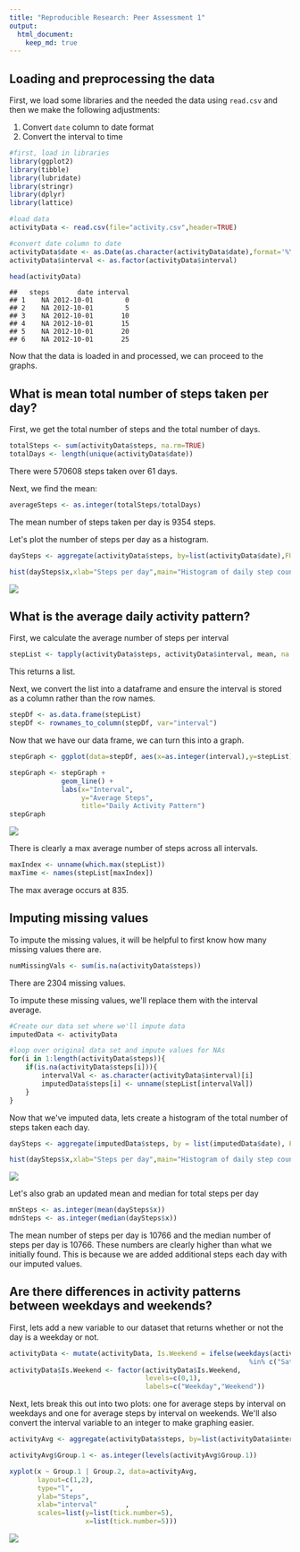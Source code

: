 ```yaml
---
title: "Reproducible Research: Peer Assessment 1"
output: 
  html_document:
    keep_md: true
---
```


## Loading and preprocessing the data
First, we load some libraries and the needed the data using `read.csv` and then we make the following adjustments:
1. Convert `date` column to date format
2. Convert the interval to time


```r
#first, load in libraries
library(ggplot2)
library(tibble)
library(lubridate)
library(stringr)
library(dplyr)
library(lattice)

#load data
activityData <- read.csv(file="activity.csv",header=TRUE)

#convert date column to date
activityData$date <- as.Date(as.character(activityData$date),format='%Y-%m-%d')
activityData$interval <- as.factor(activityData$interval)

head(activityData)
```

```
##   steps       date interval
## 1    NA 2012-10-01        0
## 2    NA 2012-10-01        5
## 3    NA 2012-10-01       10
## 4    NA 2012-10-01       15
## 5    NA 2012-10-01       20
## 6    NA 2012-10-01       25
```

Now that the data is loaded in and processed, we can proceed to the graphs.


## What is mean total number of steps taken per day?

First, we get the total number of steps and the total number of days.

```r
totalSteps <- sum(activityData$steps, na.rm=TRUE)
totalDays <- length(unique(activityData$date))
```
There were 570608 steps taken over 61 days.

Next, we find the mean:


```r
averageSteps <- as.integer(totalSteps/totalDays)
```
The mean number of steps taken per day is 9354 steps.

Let's plot the number of steps per day as a histogram.

```r
daySteps <- aggregate(activityData$steps, by=list(activityData$date),FUN=sum, na.rm=TRUE)

hist(daySteps$x,xlab="Steps per day",main="Histogram of daily step count")
```

![](PA1_template_files/figure-html/unnamed-chunk-72-1.png)<!-- -->

## What is the average daily activity pattern?

First, we calculate the average number of steps per interval

```r
stepList <- tapply(activityData$steps, activityData$interval, mean, na.rm=TRUE)
```
This returns a list.

Next, we convert the list into a dataframe and ensure the interval is stored as a column rather than the row names.

```r
stepDf <- as.data.frame(stepList)
stepDf <- rownames_to_column(stepDf, var="interval")
```

Now that we have our data frame, we can turn this into a graph.


```r
stepGraph <- ggplot(data=stepDf, aes(x=as.integer(interval),y=stepList))

stepGraph <- stepGraph +
             geom_line() +
             labs(x="Interval",
                  y="Average Steps",
                  title="Daily Activity Pattern")
stepGraph
```

![](PA1_template_files/figure-html/unnamed-chunk-75-1.png)<!-- -->

There is clearly a max average number of steps across all intervals.

```r
maxIndex <- unname(which.max(stepList))
maxTime <- names(stepList[maxIndex])
```
The max average occurs at 835.


## Imputing missing values

To impute the missing values, it will be helpful to first know how many missing values there are.

```r
numMissingVals <- sum(is.na(activityData$steps))
```

There are 2304 missing values. 

To impute these missing values, we'll replace them with the interval average.

```r
#Create our data set where we'll impute data
imputedData <- activityData

#loop over original data set and impute values for NAs
for(i in 1:length(activityData$steps)){
    if(is.na(activityData$steps[i])){
        intervalVal <- as.character(activityData$interval)[i]
        imputedData$steps[i] <- unname(stepList[intervalVal])
    }
}
```

Now that we've imputed data, lets create a histogram of the total number of steps taken each day.

```r
daySteps <- aggregate(imputedData$steps, by = list(imputedData$date), FUN = sum)

hist(daySteps$x,xlab="Steps per day",main="Histogram of daily step count")
```

![](PA1_template_files/figure-html/unnamed-chunk-79-1.png)<!-- -->

Let's also grab an updated mean and median for total steps per day


```r
mnSteps <- as.integer(mean(daySteps$x))
mdnSteps <- as.integer(median(daySteps$x))
```

The mean number of steps per day is 10766 and the median number of steps per day is 10766. These numbers are clearly higher than what we initially found. This is because we are added additional steps each day with our imputed values.

## Are there differences in activity patterns between weekdays and weekends?

First, lets add a new variable to our dataset that returns whether or not the day is a weekday or not.


```r
activityData <- mutate(activityData, Is.Weekend = ifelse(weekdays(activityData$date) 
                                                            %in% c("Saturday","Sunday"),1,0))
activityData$Is.Weekend <- factor(activityData$Is.Weekend,
                                  levels=c(0,1),
                                  labels=c("Weekday","Weekend"))
```

Next, lets break this out into two plots: one for average steps by interval on weekdays and one for average steps by interval on weekends. We'll also convert the interval variable to an integer to make graphing easier.


```r
activityAvg <- aggregate(activityData$steps, by=list(activityData$interval, activityData$Is.Weekend), FUN=mean, na.rm=TRUE)

activityAvg$Group.1 <- as.integer(levels(activityAvg$Group.1))

xyplot(x ~ Group.1 | Group.2, data=activityAvg, 
       layout=c(1,2),
       type="l",
       ylab="Steps",
       xlab="interval"       ,
       scales=list(y=list(tick.number=5),
                   x=list(tick.number=5)))
```

![](PA1_template_files/figure-html/unnamed-chunk-82-1.png)<!-- -->
